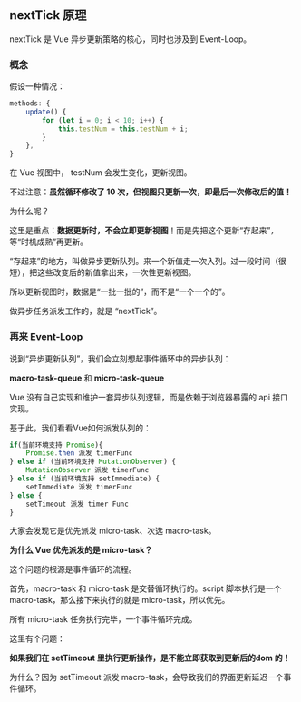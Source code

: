 ## nextTick 原理

nextTick 是 Vue 异步更新策略的核心，同时也涉及到 Event-Loop。

### 概念

假设一种情况：

```js
methods: {
    update() {
        for (let i = 0; i < 10; i++) {
            this.testNum = this.testNum + i;
        }
    },
}
```

在 Vue 视图中， testNum 会发生变化，更新视图。

不过注意：**虽然循环修改了 10 次，但视图只更新一次，即最后一次修改后的值！**

为什么呢？

这里是重点：**数据更新时，不会立即更新视图**！而是先把这个更新“存起来”，等“时机成熟”再更新。

“存起来”的地方，叫做异步更新队列。来一个新值走一次入列。过一段时间（很短），把这些改变后的新值拿出来，一次性更新视图。

所以更新视图时，数据是“一批一批的”，而不是“一个一个的”。

做异步任务派发工作的，就是 “nextTick”。

### 再来 Event-Loop

说到“异步更新队列”，我们会立刻想起事件循环中的异步队列：

**macro-task-queue** 和 **micro-task-queue**

Vue 没有自己实现和维护一套异步队列逻辑，而是依赖于浏览器暴露的 api 接口实现。

基于此，我们看看Vue如何派发队列的：

```js
if(当前环境支持 Promise){
    Promise.then 派发 timerFunc
} else if (当前环境支持 MutationObserver) {
    MutationObserver 派发 timerFunc
} else if (当前环境支持 setImmediate) {
    setImmediate 派发 timerFunc
} else {
    setTimeout 派发 timer Func
}
```

大家会发现它是优先派发 micro-task、次选 macro-task。

**为什么 Vue 优先派发的是 micro-task？**

这个问题的根源是事件循环的流程。

首先，macro-task 和 micro-task 是交替循环执行的。script 脚本执行是一个 macro-task，那么接下来执行的就是 micro-task，所以优先。

所有 micro-task 任务执行完毕，一个事件循环完成。

这里有个问题：

**如果我们在 setTimeout 里执行更新操作，是不能立即获取到更新后的dom 的！**

为什么？因为 setTimeout 派发 macro-task，会导致我们的界面更新延迟一个事件循环。

